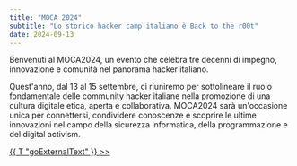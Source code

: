```yaml
---
title: "MOCA 2024"
subtitle: "Lo storico hacker camp italiano è Back to the r00t"
date: 2024-09-13
---
```

Benvenuti al MOCA2024, un evento che celebra tre decenni di impegno, innovazione e comunità nel panorama hacker italiano.

Quest'anno, dal 13 al 15 settembre, ci riuniremo per sottolineare il ruolo fondamentale delle community hacker italiane nella promozione di una cultura digitale etica, aperta e collaborativa. MOCA2024 sarà un'occasione unica per connettersi, condividere conoscenze e scoprire le ultime innovazioni nel campo della sicurezza informatica, della programmazione e del digital activism.

<a href="https://moca.camp" class="bottom-2 right-2 text-accent hover:underline">{{ T "goExternalText" }} >></a>
